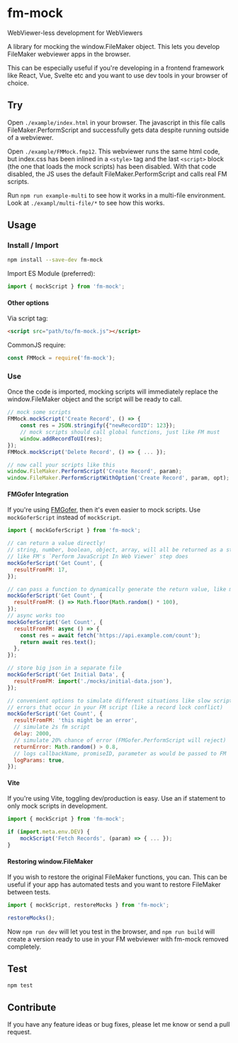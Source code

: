 # fm-mock

WebViewer-less development for WebViewers

A library for mocking the window.FileMaker object. This lets you develop FileMaker webviewer apps in the browser.

This can be especially useful if you're developing in a frontend framework like React, Vue, Svelte etc and you want to use dev tools in your browser of choice.

## Try

Open `./example/index.html` in your browser. The javascript in this file calls FileMaker.PerformScript and successfully gets data despite running outside of a webviewer.

Open `./example/FMMock.fmp12`. This webviewer runs the same html code, but index.css has been inlined in a `<style>` tag and the last `<script>` block (the one that loads the mock scripts) has been disabled. With that code disabled, the JS uses the default FileMaker.PerformScript and calls real FM scripts.

Run `npm run example-multi` to see how it works in a multi-file environment. Look at `./exampl/multi-file/*` to see how this works.

## Usage

### Install / Import

```sh
npm install --save-dev fm-mock
```

Import ES Module (preferred):

```javascript
import { mockScript } from 'fm-mock';
```

#### Other options

Via script tag:

```html
<script src="path/to/fm-mock.js"></script>
```

CommonJS require:

```javascript
const FMMock = require('fm-mock');
```

### Use

Once the code is imported, mocking scripts will immediately replace the window.FileMaker object and the script will be ready to call.

```javascript
// mock some scripts
FMMock.mockScript('Create Record', () => {
    const res = JSON.stringify({"newRecordID": 123});
    // mock scripts should call global functions, just like FM must
    window.addRecordToUI(res);
});
FMMock.mockScript('Delete Record', () => { ... });

// now call your scripts like this
window.FileMaker.PerformScript('Create Record', param);
window.FileMaker.PerformScriptWithOption('Create Record', param, opt);
```

#### FMGofer Integration

If you're using [FMGofer](https://github.com/jwillinghalpern/fm-gofer), then
it's even easier to mock scripts. Use `mockGoferScript` instead of `mockScript`.

```javascript
import { mockGoferScript } from 'fm-mock';

// can return a value directly!
// string, number, boolean, object, array, will all be returned as a string just
// like FM's `Perform JavaScript In Web Viewer` step does
mockGoferScript('Get Count', {
  resultFromFM: 17,
});

// can pass a function to dynamically generate the return value, like mockScript
mockGoferScript('Get Count', {
  resultFromFM: () => Math.floor(Math.random() * 100),
});
// async works too
mockGoferScript('Get Count', {
  resultFromFM: async () => {
    const res = await fetch('https://api.example.com/count');
    return await res.text();
  },
});

// store big json in a separate file
mockGoferScript('Get Initial Data', {
  resultFromFM: import('./mocks/initial-data.json'),
});

// convenient options to simulate different situations like slow scripts and
// errors that occur in your FM script (like a record lock conflict)
mockGoferScript('Get Count', {
  resultFromFM: 'this might be an error',
  // simulate 2s fm script
  delay: 2000,
  // simulate 20% chance of error (FMGofer.PerformScript will reject)
  returnError: Math.random() > 0.8,
  // logs callbackName, promiseID, parameter as would be passed to FM
  logParams: true,
});
```

#### Vite

If you're using Vite, toggling dev/production is easy. Use an if statement to only mock scripts in development.

```javascript
import { mockScript } from 'fm-mock';

if (import.meta.env.DEV) {
    mockScript('Fetch Records', (param) => { ... });
}
```

#### Restoring window.FileMaker

If you wish to restore the original FileMaker functions, you can. This can be useful if your app has automated tests and you want to restore FileMaker between tests.

```javascript
import { mockScript, restoreMocks } from 'fm-mock';

restoreMocks();
```

Now `npm run dev` will let you test in the browser, and `npm run build` will create a version ready to use in your FM webviewer with fm-mock removed completely.

## Test

```sh
npm test
```

## Contribute

If you have any feature ideas or bug fixes, please let me know or send a pull request.
